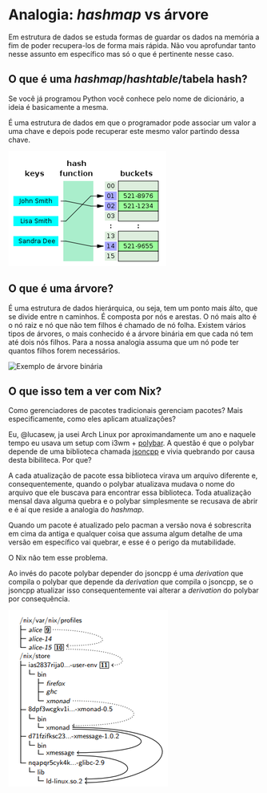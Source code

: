 # Analogia: _hashmap_ vs árvore

Em estrutura de dados se estuda formas de guardar os dados na memória a fim de poder recupera-los de forma mais rápida. Não vou aprofundar tanto nesse assunto em específico mas só o que é pertinente nesse caso.

## O que é uma _hashmap_/_hashtable_/tabela hash?

Se você já programou Python você conhece pelo nome de dicionário, a ideia é basicamente a mesma.

É uma estrutura de dados em que o programador pode associar um valor a uma chave e depois pode recuperar este mesmo valor partindo dessa chave.

![Exemplo do wikipédia para deixar mais ilustrativo](assets/315px-Hash_table_3_1_1_0_1_0_0_SP.svg.png)

## O que é uma árvore?

É uma estrutura de dados hierárquica, ou seja, tem um ponto mais álto, que se divide entre n caminhos. É composta por nós e arestas. O nó mais alto é o nó raiz e nó que não tem filhos é chamado de nó folha. Existem vários tipos de árvores, o mais conhecido é a árvore binária em que cada nó tem até dois nós filhos. Para a nossa analogia assuma que um nó pode ter quantos filhos forem necessários.

![Exemplo de árvore binária](assets/binary_tree-1.png)

## O que isso tem a ver com Nix?

Como gerenciadores de pacotes tradicionais gerenciam pacotes? Mais especificamente, como eles aplicam atualizações?

Eu, @lucasew, ja usei Arch Linux por aproximandamente um ano e naquele tempo eu usava um setup com i3wm + [polybar](https://aur.archlinux.org/packages/polybar/). A questão é que o polybar depende de uma biblioteca chamada [jsoncpp](https://archlinux.org/packages/extra/x86_64/jsoncpp/) e vivia quebrando por causa desta bibiliteca. Por que?

A cada atualização de pacote essa biblioteca virava um arquivo diferente e, consequentemente, quando o polybar atualizava mudava o nome do arquivo que ele buscava para encontrar essa biblioteca. Toda atualização mensal dava alguma quebra e o polybar simplesmente se recusava de abrir e é aí que reside a analogia do _hashmap_.

Quando um pacote é atualizado pelo pacman a versão nova é sobrescrita em cima da antiga e qualquer coisa que assuma algum detalhe de uma versão em específico vai quebrar, e esse é o perigo da mutabilidade.

O Nix não tem esse problema.

Ao invés do pacote polybar depender do jsoncpp é uma _derivation_ que compila o polybar que depende da _derivation_ que compila o jsoncpp,  se o jsoncpp atualizar isso consequentemente vai alterar a _derivation_ do polybar por consequência.

![Exemplo que pode ser encontrado na tese sobre o NixOS](assets/ex-nix-path-tese-nixos.png)
